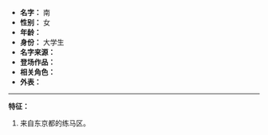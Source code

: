 
- **名字：** 南
- **性别：** 女
- **年龄：** 
- **身份：** 大学生
- **名字来源：** 
- **登场作品：** 
- **相关角色：** 
- **外表：** 

---

**特征：** 

1. 来自东京都的练马区。
